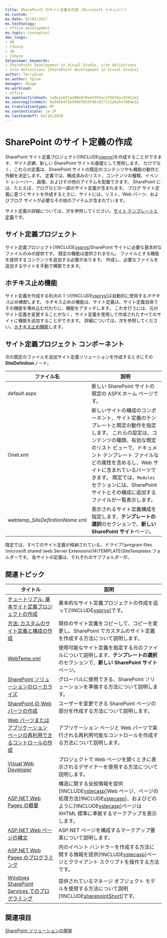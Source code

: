 ```yaml
---
title: SharePoint のサイト定義を作成 |Microsoft ドキュメント
ms.custom: ''
ms.date: 02/02/2017
ms.technology:
- office-development
ms.topic: conceptual
dev_langs:
- VB
- CSharp
- VB
- CSharp
helpviewer_keywords:
- SharePoint development in Visual Studio, site definitions
- site definitions [SharePoint development in Visual Studio]
author: TerryGLee
ms.author: tglee
manager: douge
ms.workload:
- office
ms.openlocfilehash: 1a9e2a631ae80e878ee5293ec3790f8ac93912e2
ms.sourcegitcommit: 6a9d5bd75e50947659fd6c837111a6a547884e2a
ms.translationtype: MT
ms.contentlocale: ja-JP
ms.lasthandoff: 04/16/2018
---
```

# <a name="creating-site-definitions-for-sharepoint"></a>SharePoint のサイト定義の作成
  SharePoint サイト定義プロジェクト[!INCLUDE[vsprvs](../sharepoint/includes/vsprvs-md.md)]を作成することができます、*サイト定義*、新しい SharePoint サイトの基礎として使用します。 だけでなく、これらの定義は、SharePoint サイトの既定のコンテンツやも機能の動作と外観を決定します。 定義では、構成済みのリスト、コンテンツの種類、イベント レシーバー、画像、およびその他のアイテムを配置できます。 SharePoint には、たとえば、ブログなどの一部のサイト定義が含まれます。 ブログ サイト定義に基づくサイトを作成するときに、サイトには、リスト、Web パーツ、およびブログ サイトが必要なその他のアイテムが含まれています。  
  
 サイト定義の詳細については、次を参照してください。[サイト テンプレートと定義](http://go.microsoft.com/fwlink/?LinkId=179134)です。  
  
## <a name="site-definition-projects"></a>サイト定義プロジェクト  
 サイト定義プロジェクト[!INCLUDE[vsprvs](../sharepoint/includes/vsprvs-md.md)]SharePoint サイトに必要な基本的なファイルのみの提供です。 既定の機能は提供されません。 ファイルとする機能を提供するコンテンツを追加する必要があります。 作成し、必要なファイルを追加するサイトを手動で構築できます。  
  
## <a name="feature-stapling"></a>ホチキス止め機能  
 サイト定義を作成する利点の 1 つ[!INCLUDE[vsprvs](../sharepoint/includes/vsprvs-md.md)]は自動的に使用する*ホチキス止め機能*します。 ホチキス止めの機能は、サイト定義は、サイト定義自体でその機能を埋め込む代わりに、機能をアタッチします。 これを行うには、元のサイト定義を変更することがなく、サイト定義を使用して作成されたすべてのサイトに機能を追加することができます。 詳細については、次を参照してください。[ホチキス止め機能](http://go.microsoft.com/fwlink/?LinkID=119283)します。  
  
## <a name="site-definition-project-components"></a>サイト定義プロジェクト コンポーネント  
 次の既定のファイルを追加サイト定義ソリューションを作成するときにその**SiteDefinition**ノード。  
  
|ファイル名|説明|  
|---------------|-----------------|  
|default.aspx|新しい SharePoint サイトの既定の ASPX ホーム ページです。|  
|Onet.xml|新しいサイトの構成のコンポーネント、サイト定義のテンプレートと既定の動作を指定します。 これらの設定は、コンテンツの種類、有効な既定のリスト ビューで、ドキュメント テンプレート ファイルなどの属性を含めるし、Web サイトに含まれているパーツできます。 既定では、`Modules`セクションには、SharePoint サイトとその構成に追加するファイルが一覧表示します。|  
|webtemp_*SiteDefinitionName*.xml|表示されるサイト定義構成を指定します、**テンプレートの選択**のセクションで、**新しい SharePoint サイト**ページ。|  
  
 既定では、すべてのサイト定義が格納されている、*ドライブ:*\program files \microsoft shared \web Server Extensions\14\TEMPLATE\SiteTemplates フォルダーです。 各サイトの定義は、それぞれのサブフォルダーが。  
  
## <a name="related-topics"></a>関連トピック  
  
|タイトル|説明|  
|-----------|-----------------|  
|[チュートリアル: 基本サイト定義プロジェクトの作成](../sharepoint/walkthrough-create-a-basic-site-definition-project.md)|基本的なサイト定義プロジェクトの作成を追って[!INCLUDE[vsprvs](../sharepoint/includes/vsprvs-md.md)]です。|  
|[方法: カスタムのサイト定義と構成の作成](http://go.microsoft.com/fwlink/?LinkId=183309)|既存のサイト定義をコピーして、コピーを変更し、SharePoint でカスタムのサイト定義を作成する方法について説明します。|  
|[WebTemp.xml](http://go.microsoft.com/fwlink/?LinkId=183310)|使用可能なサイト定義を指定する元のファイルについて説明します、**テンプレートの選択**のセクションで、**新しい SharePoint サイト**ページ。|  
|[SharePoint ソリューションのローカライズ](../sharepoint/localizing-sharepoint-solutions.md)|グローバルに使用できる、SharePoint ソリューションを準備する方法について説明します。|  
|[SharePoint の Web パーツの作成](../sharepoint/creating-web-parts-for-sharepoint.md)|ユーザーを変更できる SharePoint ページの部分を作成する方法について説明します。|  
|[Web パーツまたはアプリケーション ページの再利用できるコントロールの作成](../sharepoint/creating-reusable-controls-for-web-parts-or-application-pages.md)|アプリケーション ページと Web パーツで実行される再利用可能なコントロールを作成する方法について説明します。|  
|[Visual Web Developer](http://go.microsoft.com/fwlink/?LinkId=178725)|プロジェクトで Web ページを開くときに表示されるデザイナーを使用する方法について説明します。|  
|[ASP.NET Web Pages の概要](http://go.microsoft.com/fwlink/?LinkId=178726)|構造に関する全般情報を提供[!INCLUDE[vstecasp](../sharepoint/includes/vstecasp-md.md)]Web ページ、ページの処理方法[!INCLUDE[vstecasp](../sharepoint/includes/vstecasp-md.md)]、およびどのように[!INCLUDE[vstecasp](../sharepoint/includes/vstecasp-md.md)]ページは XHTML 標準に準拠するマークアップを表示します。|  
|[ASP.NET Web ページの構文](http://go.microsoft.com/fwlink/?LinkId=178727)|ASP.NET ページを構成するマークアップ要素について説明します。|  
|[ASP.NET Web Pages のプログラミング](http://go.microsoft.com/fwlink/?LinkId=178728)|内のイベント ハンドラーを作成する方法に関する情報を提供[!INCLUDE[vstecasp](../sharepoint/includes/vstecasp-md.md)]ページとクライアント スクリプトを操作する方法です。|  
|[Windows SharePoint Services でのプログラミング](http://go.microsoft.com/fwlink/?LinkId=178729)|提供されているマネージ オブジェクト モデルを使用する方法について説明[!INCLUDE[sharepointShort](../sharepoint/includes/sharepointshort-md.md)]です。|  
  
## <a name="see-also"></a>関連項目  
 [SharePoint ソリューションの開発](../sharepoint/developing-sharepoint-solutions.md)  
  
  